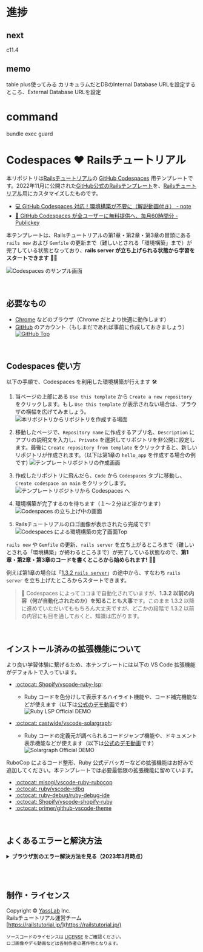 # 進捗
## next
c11.4

## memo
table plus使ってみる
カリキュラムだとDBのInternal Database URLを設定するところ、External Database URLを設定

# command
bundle exec guard









# Codespaces ♥️ Railsチュートリアル

本リポジトリは[Railsチュートリアル](https://railstutorial.jp/)の [GitHub Codespaces](https://github.co.jp/features/codespaces) 用テンプレートです。2022年11月に公開された[GitHub公式のRailsテンプレート](https://github.com/github/codespaces-rails)を、[Railsチュートリアル](https://railstutorial.jp)用にカスタマイズしたものです。

- [:computer: GitHub Codespaces 対応！環境構築が不要に（解説動画付き） - note](https://note.com/yasslab/n/n427c56266295)
- [:newspaper: GitHub Codespaces が全ユーザーに無料提供へ、毎月60時間分 - Publickey](https://www.publickey1.jp/blog/22/github_codespaces60jetbrainsjupyterlabide.html)

本テンプレートは、Railsチュートリアルの第1章・第2章・第3章の冒頭にある `rails new` および `Gemfile` の更新まで（難しいとされる「環境構築」まで）が完了している状態となっており、**rails server が立ち上げられる状態から学習をスタートできます** 📝✨

![Codespaces のサンプル画面](https://i.gyazo.com/b3af38fd1f8b2824791da9001a2bf6a0.png)

<!-- ![旧：Codespaces のサンプル画面](https://i.gyazo.com/af23bec87ce2b3d79613e16883700ecf.png) -->

<br>

## 必要なもの

- [Chrome](https://www.google.com/intl/ja/chrome/browser/) などのブラウザ（Chrome だとより快適に動作します）
- [GitHub](https://github.co.jp/) のアカウント（もしまだであれば事前に作成しておきましょう）
  [![GitHub Top](https://i.gyazo.com/b5bad7bc8318837b67def1643a52b955.png)](https://github.co.jp/)

<br>

## Codespaces 使い方

以下の手順で、Codespaces を利用した環境構築が行えます 🛠

1. 当ページの上部にある `Use this template` から `Create a new repository` をクリックします。もし `Use this template` が表示されない場合は、ブラウザの横幅を広げてみましょう。
   ![本リポジトリからリポジトリを作成する場面](https://i.gyazo.com/a483f77e8299ea6b5dd75795c793fb8b.png)

1. 移動したページで、`Repository name` に作成するアプリ名、`Description` にアプリの説明文を入力し、`Private` を選択してリポジトリを非公開に設定します。最後に `Create repository from template` をクリックすると、新しいリポジトリが作成されます。（以下は第1章の `hello_app` を作成する場合の例です)
   ![テンプレートリポジトリの作成画面](https://i.gyazo.com/2e0188742504ec559109ba35a6b3714d.png)

1. 作成したリポジトリに飛んだら、`Code` から `Codespaces` タブに移動し、`Create codespace on main` をクリックします。
   ![テンプレートリポジトリから Codespaces へ](https://i.gyazo.com/17c40d8c1453de7a5db9d7ed6b603db6.png)

1. 環境構築が完了するのを待ちます（１〜２分ほど掛かります）
   ![Codespaces の立ち上げ中の画面](https://i.gyazo.com/1dc81bccd2f416bc936cd60f348a6d7a.png)

1. Railsチュートリアルのロゴ画像が表示されたら完成です!
   ![Codespaces による環境構築の完了画面Top](https://i.gyazo.com/b3af38fd1f8b2824791da9001a2bf6a0.png)

`rails new` や `Gemfile` の更新、`rails server` を立ち上がるところまで（難しいとされる「環境構築」が終わるところまで）が完了している状態なので、**第1章・第2章・第3章のコードを書くところから始められます!** 📝✨

例えば第1章の場合は「[1.3.2 `rails server`](https://railstutorial.jp/chapters/beginning#sec-rails_server)」の途中から、すなわち `rails server` を立ち上げたところからスタートできます。

> :memo: Codespaces によってココまで自動化されていますが、**1.3.2 以前の内容（何が自動化されたのか）を知ることも大事**です。このまま 1.3.2 以降に進めていただいてももちろん大丈夫ですが、どこかの段階で 1.3.2 以前の内容にも目を通しておくと、知識は広がります。

<br>

## インストール済みの拡張機能について
より良い学習体験に繋げるため、本テンプレートには以下の VS Code 拡張機能がデフォルトで入っています。

- [:octocat: Shopify/vscode-ruby-lsp](https://github.com/Shopify/vscode-ruby-lsp):
  - Ruby コードを色分けして表示するハイライト機能や、コード補完機能などが使えます（以下は[公式のデモ動画](https://github.com/Shopify/vscode-ruby-lsp#readme)です）\
  ![Ruby LSP Official DEMO](https://i.gyazo.com/71a5c5114b7836d942a5145ca58eadb9.gif)

- [:octocat: castwide/vscode-solargraph](https://github.com/castwide/vscode-solargraph):
  - Ruby コードの定義元が調べられるコードジャンプ機能や、ドキュメント表示機能などが使えます（以下は[公式のデモ動画](https://github.com/castwide/vscode-solargraph#readme)です） \
  ![Solargraph Official DEMO](https://i.gyazo.com/5fac6a81088d814a5b8354431239b03d.gif)

RuboCop によるコード整形、Ruby 公式デバッガーなどの拡張機能はお好みで追加してください。本テンプレートでは必要最低限の拡張機能に留めています。

- [:octocat: misogi/vscode-ruby-rubocop](https://github.com/misogi/vscode-ruby-rubocop)
- [:octocat: ruby/vscode-rdbg](https://github.com/ruby/vscode-rdbg)
- [:octocat: ruby-debug/ruby-debug-ide](https://github.com/ruby-debug/ruby-debug-ide)
- [:octocat: Shopify/vscode-shopify-ruby](https://github.com/Shopify/vscode-shopify-ruby)
- [:octocat: primer/github-vscode-theme](https://github.com/primer/github-vscode-theme)

<br>

## よくあるエラーと解決方法
<details>
  <summary><strong>ブラウザ別のエラー解決方法を見る（2023年3月時点）</strong></summary>
  <h3>Google Chrome - Webビューの読み込みエラー</h3>
  <img src='https://i.gyazo.com/c59a5e4c331e5a513860bc118526378d.png)' alt='Chrome のエラー例１' />
  <p><code>Error: Could not register service workers: NotSupportedError ...</code> などが表示され、「シンプルブラウザーは開いたけど何も表示されない」という場合があります。これは必要な Cookie が許可されていない場合に起こります。以下の例を参考に、サードパーティの Cookie を許可すると解決する場合が多いです。</p>
  <img src='https://i.gyazo.com/491d00e54d05da7d920816a2dbd53491.png' alt='Chrome のエラー例２' />
  <p>Cookie を許可しても解決しない場合は、シンプルブラウザーの右端にある「ブラウザーで開く」アイコンをクリックしてください。ブラウザの別タブで画面が表示され、こちらの画面でも現在の状態をご確認いただけます。</p>
  <img src='https://i.gyazo.com/289ea5dc51a0718161b59830c6e3d9ec.png' alt='Chrome のエラー例３' />
  <br><br><br>

  <h3>Firefox - Webビューの読み込みエラー</h3>
  <p>上記の Chrome と同様に、シンプルブラウザーの画面が表示されない事があります。アドレスバーにある強化型トラッキング防止機能のアイコンをクリックし、「オフ」にすることでプレビューが表示されるようになります。</p>
  <img src='https://i.gyazo.com/7a73af24e1d7fde7ebb2ad00fe4bca0a.png' alt='Firefox のエラー例１' />
  <p>上記の機能をオフにしても解決しない場合は、シンプルブラウザーではなく「新規ウィンドウでサイトを開く」をクリックしてください。ブラウザの別タブで画面が表示され、こちらの画面でも現在の状態をご確認いただけます。</p>
  <img src='https://i.gyazo.com/488b1f6f090372bbafd7b5590d56acdd.png' alt='Firefox のエラー例２' />
  <img src='https://i.gyazo.com/8884a98fe667819d8730efeb905265eb.png' alt='Firefox のエラー例３' />
  <br><br><br>

  <h3>Safari - 入力の遅延・アイコンの一部非表示</h3>
  <p>Safari では問題なくことが多いです。ただし、文字入力をしてから、Codespaces 上の画面に表示されるまでが遅い場合があります。また一部のアイコンが表示されない現象も確認できています。開発する上で問題になるわけではないですが、もし気になる場合は Google Chrome など他のブラウザをお試しください。</p>
  <img src='https://i.gyazo.com/a74db22c2faba07a44af284a08f1f21b.png' alt='Safari のエラー例１' />
</details>

<br><br>

## 制作・ライセンス

Copyright &copy; [YassLab](http://yasslab.jp/) Inc.<br>
Railsチュートリアル運営チーム<br>
[https://railstutorial.jp/](https://railstutorial.jp/)

<small>
  ソースコードのライセンスは <a href='https://github.com/yasslab/codespaces-railstutorial/blob/main/LICENSE'>LICENSE</a> をご確認ください。<br>
  ロゴ画像やデモ動画などは各制作者の著作物となります。
</small>
